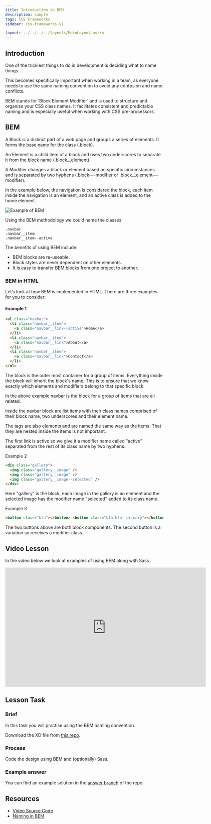 ```yaml
---
title: Introduction to BEM
description: sample
tags: CSS Frameworks
sidebar: css-frameworks-v1

layout: ../../../../layouts/MainLayout.astro
---
```


## Introduction

One of the trickiest things to do in development is deciding what to name things.

This becomes specifically important when working in a team, as everyone needs to use the same naming convention to avoid any confusion and name conflicts.

BEM stands for ‘Block Element Modifier’ and is used to structure and organize your CSS class names. It facilitates consistent and predictable naming and is especially useful when working with CSS pre-processors.

## BEM

A Block is a distinct part of a web page and groups a series of elements. It forms the base name for the class (.block).

An Element is a child item of a block and uses two underscores to separate it from the block name (.block\_\_element).

A Modifier changes a block or element based on specific circumstances and is separated by two hyphens (.block—-modifier or .block\_\_element—-modifier).

In the example below, the navigation is considered the block, each item inside the navigation is an element, and an active class is added to the home element.

![Example of BEM](../../images/css-frameworks/bem.jpg)

Using the BEM methodology we could name the classes:

```
.navbar
.navbar__item
.navbar__item--active
```

The benefits of using BEM include:

- BEM blocks are re-useable.
- Block styles are never dependent on other elements.
- It is easy to transfer BEM blocks from one project to another.

### BEM in HTML

Let’s look at how BEM is implemented in HTML. There are three examples for you to consider:

#### Example 1

```html
<ul class="navbar">
  <li class="navbar__item">
    <a class="navbar__link--active">Home</a>
  </li>
  <li class="navbar__item">
    <a class="navbar__link">About</a>
  </li>
  <li class="navbar__item">
    <a class="navbar__link">Contact</a>
  </li>
</ul>
```

The block is the outer most container for a group of items. Everything inside the block will inherit the block's name. This is to ensure that we know exactly which elements and modifiers belong to that specific block.

In the above example navbar is the block for a group of items that are all related.

Inside the navbar block are list items with their class names comprised of their block name, two underscores and their element name.

The tags are also elements and are named the same way as the items. That they are nested inside the items is not important.

The first link is active so we give it a modifier name called "active" separated from the rest of its class name by two hyphens.

Example 2

```html
<div class="gallery">
  <img class="gallery__image" />
  <img class="gallery__image" />
  <img class="gallery__image--selected" />
</div>
```

Here "gallery" is the block, each image in the gallery is an element and the selected image has the modifier name "selected" added to its class name.

Example 3

```html
<button class="btn"></button> <button class="btn btn--primary"></button>
```

The two buttons above are both block components. The second button is a variation so receives a modifier class.

## Video Lesson

In the video below we look at examples of using BEM along with Sass.

<iframe src="https://player.vimeo.com/video/435209166" width="640" height="380" frameborder="0" allow="autoplay; fullscreen" allowfullscreen=""></iframe>

## Lesson Task

### Brief

In this task you will practise using the BEM naming convention.

Download the XD file from [this repo](https://github.com/NoroffFEU/introduction-to-bem-lesson-task).

### Process

Code the design using BEM and (optionally) Sass.

### Example answer

You can find an example solution in the [answer branch](https://github.com/NoroffFEU/introduction-to-bem-lesson-task/tree/answer) of the repo.

## Resources

- [Video Source Code](https://github.com/NoroffFEU/introduction-to-bem)
- [Naming in BEM](http://getbem.com/naming/)
